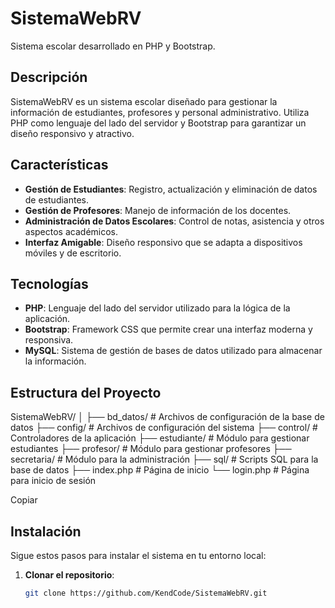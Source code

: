 # SistemaWebRV

Sistema escolar desarrollado en PHP y Bootstrap.

## Descripción

SistemaWebRV es un sistema escolar diseñado para gestionar la información de estudiantes, profesores y personal administrativo. Utiliza PHP como lenguaje del lado del servidor y Bootstrap para garantizar un diseño responsivo y atractivo.

## Características

- **Gestión de Estudiantes**: Registro, actualización y eliminación de datos de estudiantes.
- **Gestión de Profesores**: Manejo de información de los docentes.
- **Administración de Datos Escolares**: Control de notas, asistencia y otros aspectos académicos.
- **Interfaz Amigable**: Diseño responsivo que se adapta a dispositivos móviles y de escritorio.

## Tecnologías

- **PHP**: Lenguaje del lado del servidor utilizado para la lógica de la aplicación.
- **Bootstrap**: Framework CSS que permite crear una interfaz moderna y responsiva.
- **MySQL**: Sistema de gestión de bases de datos utilizado para almacenar la información.

## Estructura del Proyecto

SistemaWebRV/
│
├── bd_datos/ # Archivos de configuración de la base de datos
├── config/ # Archivos de configuración del sistema
├── control/ # Controladores de la aplicación
├── estudiante/ # Módulo para gestionar estudiantes
├── profesor/ # Módulo para gestionar profesores
├── secretaria/ # Módulo para la administración
├── sql/ # Scripts SQL para la base de datos
├── index.php # Página de inicio
└── login.php # Página para inicio de sesión


Copiar

## Instalación

Sigue estos pasos para instalar el sistema en tu entorno local:

1. **Clonar el repositorio**:
   ```bash
   git clone https://github.com/KendCode/SistemaWebRV.git